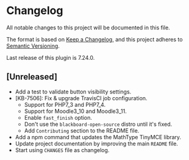 # Changelog

All notable changes to this project will be documented in this file.

The format is based on [Keep a Changelog](https://keepachangelog.com/en/1.0.0/),
and this project adheres to [Semantic Versioning](https://semver.org/spec/v2.0.0.html).

Last release of this plugin is 7.24.0.

## [Unreleased]
- Add a test to validate button visibility settings.
- [KB-7506]: Fix & upgrade TravisCI job configuration.
  - Support for PHP7_3 and PHP7_4.
  - Support for Moodle3_10 and Moodle3_11.
  - Enable `fast_finish` option.
  - Don't use the `blackboard-open-source` distro until it's fixed.
  - Add `Contributing` section to the README file.
- Add a npm command that updates the MathType TinyMCE library. 
- Update project documentation by improving the main `README` file.
- Start using `CHANGES` file as changelog.